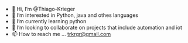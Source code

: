 - 👋 Hi, I’m @Thiago-Krieger
- 👀 I’m interested in Python, java and othes languages
- 🌱 I’m currently learning python
- 💞️ I’m looking to collaborate on projects that include automation and iot
- 📫 How to reach me ... trkrgr@gmail.com

<!---
Thiago-Krieger/Thiago-Krieger is a ✨ special ✨ repository because its `README.md` (this file) appears on your GitHub profile.
You can click the Preview link to take a look at your changes.
--->
